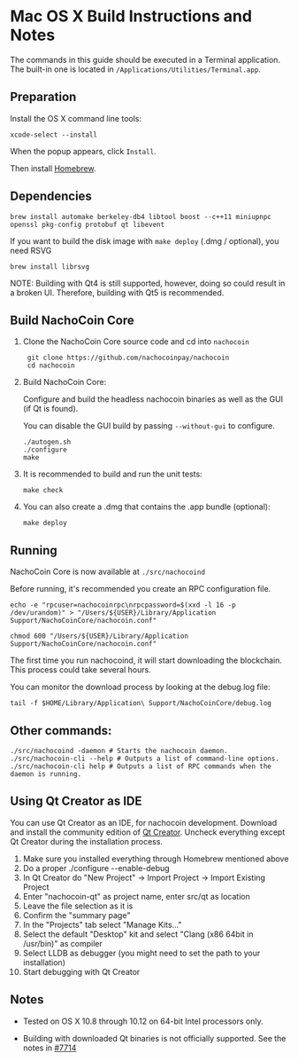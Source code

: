 Mac OS X Build Instructions and Notes
====================================
The commands in this guide should be executed in a Terminal application.
The built-in one is located in `/Applications/Utilities/Terminal.app`.

Preparation
-----------
Install the OS X command line tools:

`xcode-select --install`

When the popup appears, click `Install`.

Then install [Homebrew](https://brew.sh).

Dependencies
----------------------

    brew install automake berkeley-db4 libtool boost --c++11 miniupnpc openssl pkg-config protobuf qt libevent

If you want to build the disk image with `make deploy` (.dmg / optional), you need RSVG

    brew install librsvg

NOTE: Building with Qt4 is still supported, however, doing so could result in a broken UI. Therefore, building with Qt5 is recommended.

Build NachoCoin Core
------------------------

1. Clone the NachoCoin Core source code and cd into `nachocoin`

        git clone https://github.com/nachocoinpay/nachocoin
        cd nachocoin

2.  Build NachoCoin Core:

    Configure and build the headless nachocoin binaries as well as the GUI (if Qt is found).

    You can disable the GUI build by passing `--without-gui` to configure.

        ./autogen.sh
        ./configure
        make

3.  It is recommended to build and run the unit tests:

        make check

4.  You can also create a .dmg that contains the .app bundle (optional):

        make deploy

Running
-------

NachoCoin Core is now available at `./src/nachocoind`

Before running, it's recommended you create an RPC configuration file.

    echo -e "rpcuser=nachocoinrpc\nrpcpassword=$(xxd -l 16 -p /dev/urandom)" > "/Users/${USER}/Library/Application Support/NachoCoinCore/nachocoin.conf"

    chmod 600 "/Users/${USER}/Library/Application Support/NachoCoinCore/nachocoin.conf"

The first time you run nachocoind, it will start downloading the blockchain. This process could take several hours.

You can monitor the download process by looking at the debug.log file:

    tail -f $HOME/Library/Application\ Support/NachoCoinCore/debug.log

Other commands:
-------

    ./src/nachocoind -daemon # Starts the nachocoin daemon.
    ./src/nachocoin-cli --help # Outputs a list of command-line options.
    ./src/nachocoin-cli help # Outputs a list of RPC commands when the daemon is running.

Using Qt Creator as IDE
------------------------
You can use Qt Creator as an IDE, for nachocoin development.
Download and install the community edition of [Qt Creator](https://www.qt.io/download/).
Uncheck everything except Qt Creator during the installation process.

1. Make sure you installed everything through Homebrew mentioned above
2. Do a proper ./configure --enable-debug
3. In Qt Creator do "New Project" -> Import Project -> Import Existing Project
4. Enter "nachocoin-qt" as project name, enter src/qt as location
5. Leave the file selection as it is
6. Confirm the "summary page"
7. In the "Projects" tab select "Manage Kits..."
8. Select the default "Desktop" kit and select "Clang (x86 64bit in /usr/bin)" as compiler
9. Select LLDB as debugger (you might need to set the path to your installation)
10. Start debugging with Qt Creator

Notes
-----

* Tested on OS X 10.8 through 10.12 on 64-bit Intel processors only.

* Building with downloaded Qt binaries is not officially supported. See the notes in [#7714](https://github.com/bitcoin/bitcoin/issues/7714)
